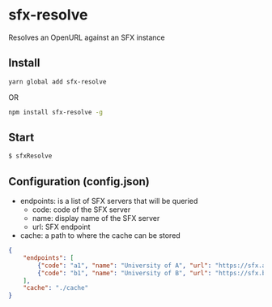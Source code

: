# sfx-resolve
Resolves an OpenURL against an SFX instance

## Install
``` bash 
yarn global add sfx-resolve
```

OR

``` bash
npm install sfx-resolve -g
```

## Start
```bash
$ sfxResolve
```

## Configuration (config.json)

- endpoints: is a list of SFX servers that will be queried
  - code: code of the SFX server
  - name: display name of the SFX server
  - url: SFX endpoint
- cache: a path to where the cache can be stored


```json
{
    "endpoints": [
        {"code": "a1", "name": "University of A", "url": "https://sfx.a.edu/sfx-a"},
        {"code": "b1", "name": "University of B", "url": "https://sfx.b.edu/sfx-b"}      
    ],
    "cache": "./cache"    
}
```
